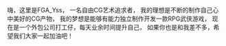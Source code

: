 嗨，这里是FGA_Yss，
一名自由CG艺术追求者，
我的理想是不断的制作自己心中美好的CG产物，
我的梦想是能够有能力独立制作开发一款RPG武侠游戏，
现在是一个外包公司打工仔，每天业余时间提升自己，
如果你也是和我差不多，希望我们大家一起加油吧！

<!---
FGAYss/FGAYss is a ✨ special ✨ repository because its `README.md` (this file) appears on your GitHub profile.
You can click the Preview link to take a look at your changes.
--->
